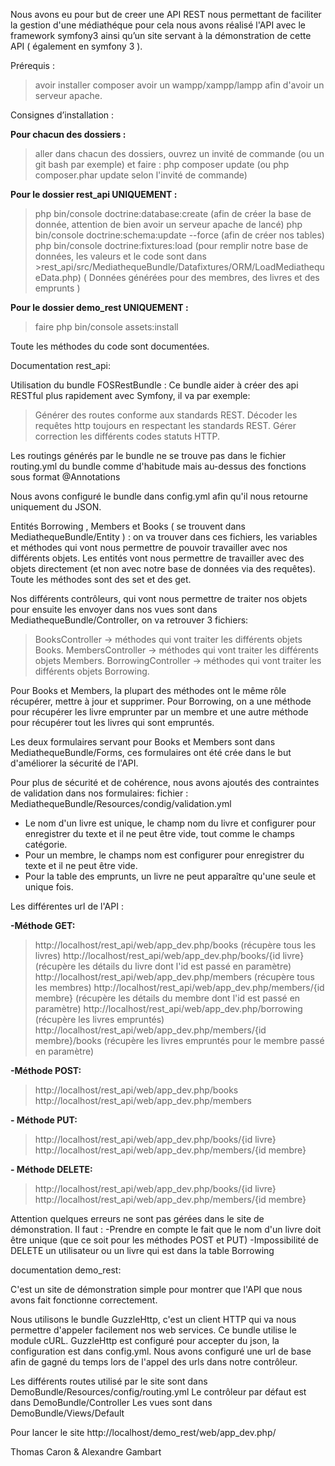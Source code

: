 Nous avons eu pour but de creer une API REST nous permettant de faciliter la gestion d'une médiathéque pour cela nous avons réalisé l'API avec le framework symfony3 ainsi qu’un site servant à la démonstration de cette API ( également en symfony 3 ).

Prérequis :

> avoir installer composer 
>avoir un wampp/xampp/lampp afin d'avoir un serveur apache.

Consignes d’installation :

**Pour chacun des dossiers :**
>aller dans chacun des dossiers, ouvrez un invité de commande (ou un git bash par exemple) et faire : php composer update (ou php composer.phar update selon l'invité de commande)
 
**Pour le dossier rest_api UNIQUEMENT :** 
>php bin/console doctrine:database:create (afin de créer la base de donnée, attention de bien avoir un serveur apache de lancé)
>php bin/console doctrine:schema:update --force (afin de créer nos tables)
>php bin/console doctrine:fixtures:load (pour remplir notre base de données, les valeurs et le code sont dans >rest_api/src/MediathequeBundle/Datafixtures/ORM/LoadMediathequeData.php) ( Données générées pour des membres, des livres et des emprunts )

**Pour le dossier demo_rest UNIQUEMENT :**
>faire php bin/console assets:install 


Toute les méthodes du code sont documentées.


Documentation rest_api:

Utilisation du bundle FOSRestBundle : Ce bundle aider à créer des api RESTful plus rapidement avec Symfony, il va par exemple:
>Générer des routes conforme aux standards REST.
>Décoder les requêtes http toujours en respectant les standards REST.
>Gérer correction les différents codes statuts HTTP. 

Les routings générés par le bundle ne se trouve pas dans le fichier routing.yml du bundle comme d'habitude mais au-dessus des fonctions sous format @Annotations

Nous avons configuré le bundle dans config.yml afin qu'il nous retourne uniquement du JSON.

Entités Borrowing , Members et Books ( se trouvent dans MediathequeBundle/Entity ) : on va trouver dans ces fichiers, les variables et méthodes qui vont nous permettre de pouvoir travailler avec nos différents objets.
Les entités vont nous permettre de travailler avec des objets directement (et non avec notre base de données via des requêtes). Toute les méthodes sont des set et des get.
 
Nos différents contrôleurs, qui vont nous permettre de traiter nos objets pour ensuite les envoyer dans nos vues sont dans MediathequeBundle/Controller, on va retrouver 3 fichiers:
>BooksController -> méthodes qui vont traiter les différents objets Books.
>MembersController -> méthodes qui vont traiter les différents objets Members.
>BorrowingController -> méthodes qui vont traiter les différents objets Borrowing.

Pour Books et Members, la plupart des méthodes ont le même rôle récupérer, mettre à jour et supprimer.
Pour Borrowing, on a une méthode pour récupérer les livre emprunter par un membre et une autre méthode pour récupérer tout les livres qui sont empruntés.

Les deux formulaires servant pour Books et Members sont dans MediathequeBundle/Forms, ces formulaires ont été crée dans le but d'améliorer la sécurité de l'API.

Pour plus de sécurité et de cohérence, nous avons ajoutés des contraintes de validation dans nos formulaires:
fichier : MediathequeBundle/Resources/condig/validation.yml
- Le nom d'un livre est unique, le champ nom du livre et configurer pour enregistrer du texte et il ne peut être vide, tout comme le champs catégorie.
- Pour un membre, le champs nom est configurer pour enregistrer du texte et il ne peut être vide.
- Pour la table des emprunts, un livre ne peut apparaître qu'une seule et unique fois.

Les différentes url de l'API :

**-Méthode GET:**
>http://localhost/rest_api/web/app_dev.php/books  (récupère tous les livres)
>http://localhost/rest_api/web/app_dev.php/books/{id livre} (récupère les détails du livre dont l'id est passé en paramètre)
>http://localhost/rest_api/web/app_dev.php/members (récupère tous les membres)
>http://localhost/rest_api/web/app_dev.php/members/{id membre} (récupère les détails du membre dont l'id est passé en paramètre)
>http://localhost/rest_api/web/app_dev.php/borrowing (récupère les livres empruntés)
>http://localhost/rest_api/web/app_dev.php/members/{id membre}/books (récupère les livres empruntés pour le membre passé en paramètre)

**-Méthode POST:**
>http://localhost/rest_api/web/app_dev.php/books
>http://localhost/rest_api/web/app_dev.php/members

**- Méthode PUT:**
>http://localhost/rest_api/web/app_dev.php/books/{id livre}
>http://localhost/rest_api/web/app_dev.php/members/{id membre}

**- Méthode DELETE:**
>http://localhost/rest_api/web/app_dev.php/books/{id livre}
>http://localhost/rest_api/web/app_dev.php/members/{id membre}

Attention quelques erreurs ne sont pas gérées dans le site de démonstration. Il faut :
-Prendre en compte le fait que le nom d'un livre doit être unique (que ce soit pour les méthodes POST et PUT)
-Impossibilité de DELETE un utilisateur ou un livre qui est dans la table Borrowing 

documentation demo_rest:

C'est un site de démonstration simple pour montrer que l'API que nous avons fait fonctionne correctement.

Nous utilisons le bundle GuzzleHttp, c'est un client HTTP qui va nous permettre d'appeler facilement nos web services. Ce bundle utilise le module cURL.
GuzzleHttp est configuré pour accepter du json, la configuration est dans config.yml. Nous avons configuré une url de base afin de gagné du temps lors de l'appel des urls dans notre contrôleur.

Les différents routes utilisé par le site sont dans DemoBundle/Resources/config/routing.yml
Le contrôleur par défaut est dans DemoBundle/Controller 
Les vues sont dans DemoBundle/Views/Default

Pour lancer le site http://localhost/demo_rest/web/app_dev.php/

Thomas Caron & Alexandre Gambart
